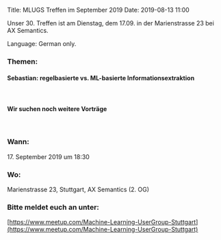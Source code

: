 Title: MLUGS Treffen im September 2019
Date: 2019-08-13 11:00

Unser 30. Treffen ist am Dienstag, dem 17.09. in der Marienstrasse 23 bei AX Semantics.

Language: German only.

### Themen:

#### Sebastian: regelbasierte vs. ML-basierte Informationsextraktion

&nbsp;

#### Wir suchen noch weitere Vorträge

&nbsp;

### Wann:

<p>17. September 2019 um 18:30</p>  

### Wo:

Marienstrasse 23, Stuttgart, AX Semantics (2. OG)

### Bitte meldet euch an unter:
[https://www.meetup.com/Machine-Learning-UserGroup-Stuttgart](https://www.meetup.com/Machine-Learning-UserGroup-Stuttgart)
